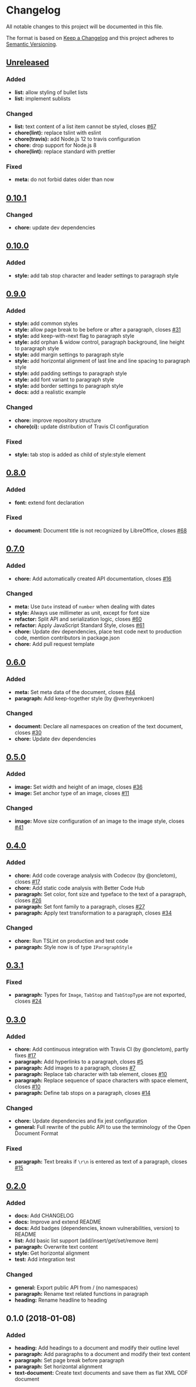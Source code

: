 # Changelog

All notable changes to this project will be documented in this file.

The format is based on [Keep a Changelog](http://keepachangelog.com/en/1.0.0/)
and this project adheres to [Semantic Versioning](http://semver.org/spec/v2.0.0.html).

## [Unreleased](2020-??-??)

### Added

- **list:** allow styling of bullet lists
- **list:** implement sublists

### Changed

- **list:** text content of a list item cannot be styled, closes [#67](https://github.com/connium/simple-odf/issues/67)
- **chore(lint):** replace tslint with eslint
- **chore(travis):** add Node.js 12 to travis configuration
- **chore:** drop support for Node.js 8
- **chore(lint):** replace standard with prettier

### Fixed

- **meta:** do not forbid dates older than now

## [0.10.1](2019-07-11)

### Changed

- **chore:** update dev dependencies

## [0.10.0](2019-06-05)

### Added

- **style:** add tab stop character and leader settings to paragraph style

## [0.9.0](2019-05-30)

### Added

- **style:** add common styles
- **style:** allow page break to be before or after a paragraph, closes [#31](https://github.com/connium/simple-odf/issues/31)
- **style:** add keep-with-next flag to paragraph style
- **style:** add orphan & widow control, paragraph background, line height to paragraph style
- **style:** add margin settings to paragraph style
- **style:** add horizontal alignment of last line and line spacing to paragraph style
- **style:** add padding settings to paragraph style
- **style:** add font variant to paragraph style
- **style:** add border settings to paragraph style
- **docs:** add a realistic example

### Changed

- **chore:** improve repository structure
- **chore(ci):** update distribution of Travis CI configuration

### Fixed

- **style:** tab stop is added as child of style:style element

## [0.8.0](2019-02-26)

### Added

- **font:** extend font declaration

### Fixed

- **document:** Document title is not recognized by LibreOffice, closes [#68](https://github.com/connium/simple-odf/issues/68)

## [0.7.0](2019-02-19)

### Added

- **chore:** Add automatically created API documentation, closes [#16](https://github.com/connium/simple-odf/issues/16)

### Changed

- **meta:** Use `Date` instead of `number` when dealing with dates
- **style:** Always use millimeter as unit, except for font size
- **refactor:** Split API and serialization logic, closes [#60](https://github.com/connium/simple-odf/issues/60)
- **refactor:** Apply JavaScript Standard Style, closes [#61](https://github.com/connium/simple-odf/issues/61)
- **chore:** Update dev dependencies, place test code next to production code, mention contributors in package.json
- **chore:** Add pull request template

## [0.6.0](2018-10-12)

### Added

- **meta:** Set meta data of the document, closes [#44](https://github.com/connium/simple-odf/issues/44)
- **paragraph:** Add keep-together style (by @verheyenkoen)

### Changed

- **document:** Declare all namespaces on creation of the text document, closes [#30](https://github.com/connium/simple-odf/issues/30)
- **chore:** Update dev dependencies

## [0.5.0](2018-06-01)

### Added

- **image:** Set width and height of an image, closes [#36](https://github.com/connium/simple-odf/issues/36)
- **image:** Set anchor type of an image, closes [#11](https://github.com/connium/simple-odf/issues/11)

### Changed

- **image:** Move size configuration of an image to the image style, closes [#41](https://github.com/connium/simple-odf/issues/41)

## [0.4.0](2018-05-19)

### Added

- **chore:** Add code coverage analysis with Codecov (by @oncletom), closes [#17](https://github.com/connium/simple-odf/issues/17)
- **chore:** Add static code analysis with Better Code Hub
- **paragraph:** Set color, font size and typeface to the text of a paragraph, closes [#26](https://github.com/connium/simple-odf/issues/26)
- **paragraph:** Set font family to a paragraph, closes [#27](https://github.com/connium/simple-odf/issues/27)
- **paragraph:** Apply text transformation to a paragraph, closes [#34](https://github.com/connium/simple-odf/issues/34)

### Changed

- **chore:** Run TSLint on production and test code
- **paragraph:** Style now is of type `IParagraphStyle`

## [0.3.1](2018-05-10)

### Fixed

- **paragraph:** Types for `Image`, `TabStop` and `TabStopType` are not exported, closes [#24](https://github.com/connium/simple-odf/issues/24)

## [0.3.0](2018-05-10)

### Added

- **chore:** Add continuous integration with Travis CI (by @oncletom), partly fixes [#17](https://github.com/connium/simple-odf/issues/17)
- **paragraph:** Add hyperlinks to a paragraph, closes [#5](https://github.com/connium/simple-odf/issues/5)
- **paragraph:** Add images to a paragraph, closes [#7](https://github.com/connium/simple-odf/issues/7)
- **paragraph:** Replace tab character with tab element, closes [#10](https://github.com/connium/simple-odf/issues/10)
- **paragraph:** Replace sequence of space characters with space element, closes [#10](https://github.com/connium/simple-odf/issues/10)
- **paragraph:** Define tab stops on a paragraph, closes [#14](https://github.com/connium/simple-odf/issues/14)

### Changed

- **chore:** Update dependencies and fix jest configuration
- **general:** Full rewrite of the public API to use the terminology of the Open Document Format

### Fixed

- **paragraph:** Text breaks if `\r\n` is entered as text of a paragraph, closes [#15](https://github.com/connium/simple-odf/issues/15)

## [0.2.0](2018-01-12)

### Added

- **docs:** Add CHANGELOG
- **docs:** Improve and extend README
- **docs:** Add badges (dependencies, known vulnerabilities, version) to README
- **list:** Add basic list support (add/insert/get/set/remove item)
- **paragraph:** Overwrite text content
- **style:** Get horizontal alignment
- **test:** Add integration test

### Changed

- **general:** Export public API from / (no namespaces)
- **paragraph:** Rename text related functions in paragraph
- **heading:** Rename headline to heading

## 0.1.0 (2018-01-08)

### Added

- **heading:** Add headings to a document and modify their outline level
- **paragraph:** Add paragraphs to a document and modify their text content
- **paragraph:** Set page break before paragraph
- **paragraph:** Set horizontal alignment
- **text-document:** Create text documents and save them as flat XML ODF document

[unreleased]: https://github.com/connium/simple-odf/compare/v0.10.1...HEAD
[0.10.1]: https://github.com/connium/simple-odf/compare/v0.10.0...v0.10.1
[0.10.0]: https://github.com/connium/simple-odf/compare/v0.9.0...v0.10.0
[0.9.0]: https://github.com/connium/simple-odf/compare/v0.8.0...v0.9.0
[0.8.0]: https://github.com/connium/simple-odf/compare/v0.7.0...v0.8.0
[0.7.0]: https://github.com/connium/simple-odf/compare/v0.6.0...v0.7.0
[0.6.0]: https://github.com/connium/simple-odf/compare/v0.5.0...v0.6.0
[0.5.0]: https://github.com/connium/simple-odf/compare/v0.4.0...v0.5.0
[0.4.0]: https://github.com/connium/simple-odf/compare/v0.3.1...v0.4.0
[0.3.1]: https://github.com/connium/simple-odf/compare/v0.3.0...v0.3.1
[0.3.0]: https://github.com/connium/simple-odf/compare/v0.2.0...v0.3.0
[0.2.0]: https://github.com/connium/simple-odf/compare/v0.1.0...v0.2.0
